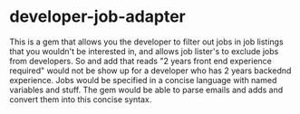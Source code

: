 developer-job-adapter
=====================

This is a gem that allows you the developer to filter out jobs in job listings that you wouldn't be interested in, and allows job lister's to exclude jobs from developers.  So and add that reads "2 years front end experience required" would not be show up for a developer who has 2 years backednd experience.  Jobs would be specified in a concise language with named variables and stuff.  The gem would be able to parse emails and adds and convert them into this concise syntax.  
